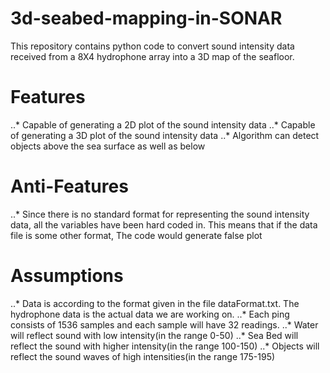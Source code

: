 # 3d-seabed-mapping-in-SONAR
This repository contains python code to convert sound intensity data received from a 8X4 hydrophone array into a 3D map of the seafloor.

# Features
..* Capable of generating a 2D plot of the sound intensity data
..* Capable of generating a 3D plot of the sound intensity data
..* Algorithm can detect objects above the sea surface as well as below

# Anti-Features
..* Since there is no standard format for representing the sound intensity data, all the variables have been hard coded in. This means that if the data file is some other format, The code would generate false plot

# Assumptions
..* Data is according to the format given in the file dataFormat.txt. The hydrophone data is the actual data we are working on.
..* Each ping consists of 1536 samples and each sample will have 32 readings.
..* Water will reflect sound with low intensity(in the range 0-50)
..* Sea Bed will reflect the sound with higher intensity(in the range 100-150)
..* Objects will reflect the sound waves of high intensities(in the range 175-195)